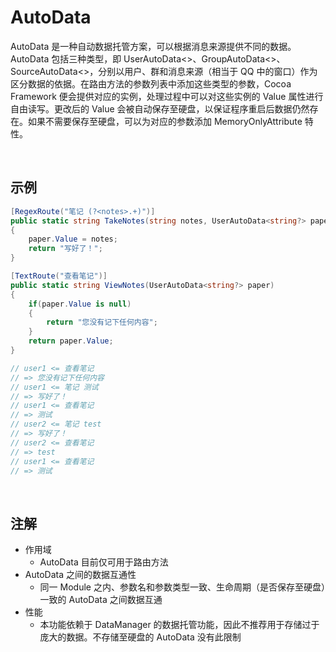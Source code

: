 # AutoData

AutoData 是一种自动数据托管方案，可以根据消息来源提供不同的数据。AutoData 包括三种类型，即 UserAutoData<>、GroupAutoData<>、SourceAutoData<>，分别以用户、群和消息来源（相当于 QQ 中的窗口）作为区分数据的依据。在路由方法的参数列表中添加这些类型的参数，Cocoa Framework 便会提供对应的实例，处理过程中可以对这些实例的 Value 属性进行自由读写。更改后的 Value 会被自动保存至硬盘，以保证程序重启后数据仍然存在。如果不需要保存至硬盘，可以为对应的参数添加 MemoryOnlyAttribute 特性。

<br>

## 示例
```C#
[RegexRoute("笔记 (?<notes>.+)")]
public static string TakeNotes(string notes, UserAutoData<string?> paper)
{
    paper.Value = notes;
    return "写好了！";
}

[TextRoute("查看笔记")]
public static string ViewNotes(UserAutoData<string?> paper)
{
    if(paper.Value is null)
    {
        return "您没有记下任何内容";
    }
    return paper.Value;
}

// user1 <= 查看笔记
// => 您没有记下任何内容
// user1 <= 笔记 测试
// => 写好了！
// user1 <= 查看笔记
// => 测试
// user2 <= 笔记 test
// => 写好了！
// user2 <= 查看笔记
// => test
// user1 <= 查看笔记
// => 测试
```

<br>

## 注解
- 作用域
    - AutoData 目前仅可用于路由方法
- AutoData 之间的数据互通性
    - 同一 Module 之内、参数名和参数类型一致、生命周期（是否保存至硬盘）一致的 AutoData 之间数据互通
- 性能
    - 本功能依赖于 DataManager 的数据托管功能，因此不推荐用于存储过于庞大的数据。不存储至硬盘的 AutoData 没有此限制